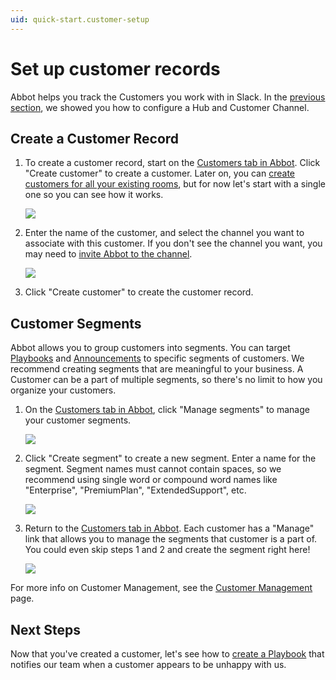 ```yaml
---
uid: quick-start.customer-setup
---
```


# Set up customer records

Abbot helps you track the Customers you work with in Slack.
In the [previous section](xref:quick-start.tracking-conversations), we showed you how to configure a Hub and Customer Channel.

## Create a Customer Record

1. To create a customer record, start on the [Customers tab in Abbot](https://app.ab.bot/customers).
    Click "Create customer" to create a customer.
    Later on, you can [create customers for all your existing rooms](xref:customers.bulk-create), but for now let's start with a single one so you can see how it works.

    <img src="/public/images/articles/quick-start.customer-setup/customers-tab.png">

2. Enter the name of the customer, and select the channel you want to associate with this customer. If you don't see the channel you want, you may need to [invite Abbot to the channel](xref:quick-start.tracking-conversations#configuring-a-customer-channel).

    <img src="/public/images/articles/quick-start.customer-setup/create-customer.png">

3. Click "Create customer" to create the customer record.

## Customer Segments

Abbot allows you to group customers into segments.
You can target [Playbooks](xref:playbooks) and [Announcements](xref:announcements) to specific segments of customers.
We recommend creating segments that are meaningful to your business.
A Customer can be a part of multiple segments, so there's no limit to how you organize your customers.

1. On the [Customers tab in Abbot](https://app.ab.bot/customers), click "Manage segments" to manage your customer segments.

    <img src="/public/images/articles/quick-start.customer-setup/select-manage-segments.png">

2. Click "Create segment" to create a new segment. Enter a name for the segment. Segment names must cannot contain spaces, so we recommend using single word or compound word names like "Enterprise", "PremiumPlan", "ExtendedSupport", etc.

    <img src="/public/images/articles/quick-start.customer-setup/create-segment.png">

3. Return to the [Customers tab in Abbot](https://app.ab.bot/customers). Each customer has a "Manage" link that allows you to manage the segments that customer is a part of. You could even skip steps 1 and 2 and create the segment right here!

    <img src="/public/images/articles/quick-start.customer-setup/manage-segments.png">

For more info on Customer Management, see the [Customer Management](xref:customers) page.

## Next Steps

Now that you've created a customer, let's see how to [create a Playbook](xref:quick-start.playbooks) that notifies our team when a customer appears to be unhappy with us.
